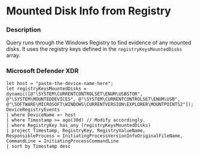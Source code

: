 # Mounted Disk Info from Registry

### Description
Query runs through the Windows Registry to find evidence of any mounted disks. It uses the registry keys defined in the `registryKeysMountedDisks` array.

### Microsoft Defender XDR
```KQL
let host = "paste-the-device-name-here";
let registryKeysMountedDisks = dynamic([@"\SYSTEM\CURRENTCONTROLSET\ENUM\USBSTOR", @"\SYSTEM\MOUNTEDDEVICES", @"\SYSTEM\CURRENTCONTROLSET\ENUM\USB", @"\SOFTWARE\MICROSOFT\WINDOWS\CURRENTVERSION\EXPLORER\MOUNTPOINTS2"]);
DeviceRegistryEvents
| where DeviceName =~ host
| where Timestamp >= ago(30d) // Modify accordingly.
| where RegistryKey has_any (registryKeysMountedDisks)
| project Timestamp, RegistryKey, RegistryValueName, ResponsibleProcess = InitiatingProcessVersionInfoOriginalFileName, CommandLine = InitiatingProcessCommandLine
| sort by Timestamp desc
```

